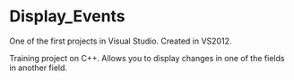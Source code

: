 # Display_Events

One of the first projects in Visual Studio. Created in VS2012.

Training project on C++. Allows you to display changes in one of the fields in another field.
